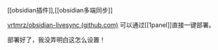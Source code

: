 [[obsidian插件]],[[obsidian多端同步]]

[vrtmrz/obsidian-livesync (github.com)](https://github.com/vrtmrz/obsidian-livesync)
可以通过[[1panel]]直接一键部署。

部署好了，我没弄明白这怎么设置！